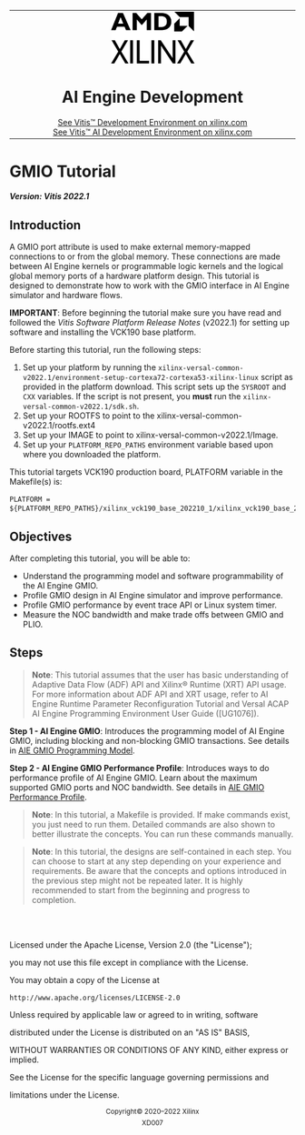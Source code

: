 ﻿<table class="sphinxhide" width="100%">
 <tr width="100%">
    <td align="center"><img src="https://raw.githubusercontent.com/Xilinx/Image-Collateral/main/xilinx-logo.png" width="30%"/><h1>AI Engine Development</h1>
    <a href="https://www.xilinx.com/products/design-tools/vitis.html">See Vitis™ Development Environment on xilinx.com</br></a>
    <a href="https://www.xilinx.com/products/design-tools/vitis/vitis-ai.html">See Vitis™ AI Development Environment on xilinx.com</a>
    </td>
 </tr>
</table>

# GMIO Tutorial

***Version: Vitis 2022.1***

## Introduction

A GMIO port attribute is used to make external memory-mapped connections to or from the global memory. These connections are made between AI Engine kernels or programmable logic kernels and the logical global memory ports of a hardware platform design. This tutorial is designed to demonstrate how to work with the GMIO interface in AI Engine simulator and hardware flows.

**IMPORTANT**: Before beginning the tutorial make sure you have read and followed the *Vitis Software Platform Release Notes* (v2022.1) for setting up software and installing the VCK190 base platform.

Before starting this tutorial, run the following steps:

1. Set up your platform by running the `xilinx-versal-common-v2022.1/environment-setup-cortexa72-cortexa53-xilinx-linux` script as provided in the platform download. This script sets up the `SYSROOT` and `CXX` variables. If the script is not present, you **must** run the `xilinx-versal-common-v2022.1/sdk.sh`.
2. Set up your ROOTFS to point to the xilinx-versal-common-v2022.1/rootfs.ext4
3.	Set up your IMAGE to point to xilinx-versal-common-v2022.1/Image.
4. Set up your `PLATFORM_REPO_PATHS` environment variable based upon where you downloaded the platform.

This tutorial targets VCK190 production board, PLATFORM variable in the Makefile(s) is: 

	PLATFORM = ${PLATFORM_REPO_PATHS}/xilinx_vck190_base_202210_1/xilinx_vck190_base_202210_1.xpfm

## Objectives

After completing this tutorial, you will be able to:

* Understand the programming model and software programmability of the AI Engine GMIO.
* Profile GMIO design in AI Engine simulator and improve performance.
* Profile GMIO performance by event trace API or Linux system timer.
* Measure the NOC bandwidth and make trade offs between GMIO and PLIO.

## Steps
> **Note**: This tutorial assumes that the user has basic understanding of Adaptive Data Flow (ADF) API and Xilinx® Runtime (XRT) API usage. For more information about ADF API and XRT usage, refer to AI Engine Runtime Parameter Reconfiguration Tutorial and Versal ACAP AI Engine Programming Environment User Guide ([UG1076]).

**Step 1 - AI Engine GMIO**: Introduces the programming model of AI Engine GMIO, including blocking and non-blocking GMIO transactions. See details in [AIE GMIO Programming Model](./single_aie_gmio.md).

**Step 2 - AI Engine GMIO Performance Profile**: Introduces ways to do performance profile of AI Engine GMIO. Learn about the maximum supported GMIO ports and NOC bandwidth. See details in [AIE GMIO Performance Profile](./perf_profile_aie_gmio.md).

> **Note**: In this tutorial, a Makefile is provided. If make commands exist, you just need to run them. Detailed commands are also shown to better illustrate the concepts. You can run these commands manually.

> **Note**: In this tutorial, the designs are self-contained in each step. You can choose to start at any step depending on your experience and requirements. Be aware that the concepts and options introduced in the previous step might not be repeated later. It is highly recommended to start from the beginning and progress to completion.

<br></br>

Licensed under the Apache License, Version 2.0 (the "License");

you may not use this file except in compliance with the License.

You may obtain a copy of the License at



    http://www.apache.org/licenses/LICENSE-2.0



Unless required by applicable law or agreed to in writing, software

distributed under the License is distributed on an "AS IS" BASIS,

WITHOUT WARRANTIES OR CONDITIONS OF ANY KIND, either express or implied.

See the License for the specific language governing permissions and

limitations under the License.



<p class="sphinxhide" align="center"><sup>Copyright&copy; 2020–2022 Xilinx</sup><br><sup>XD007</sup></br></p>

